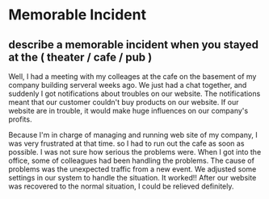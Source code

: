 # Memorable Incident

## describe a memorable incident when you stayed at the ( theater / cafe / pub )

Well, I had a meeting with my colleages at the cafe on the basement of my company building serveral weeks ago. We just had a chat together, and suddenly I got notifications about troubles on our website. The notifications meant that our customer couldn't buy products on our website. If our website are in trouble, it would make huge influences on our company's profits.

Because I'm in charge of managing and running web site of my company, I was very frustrated at that time. so I had to run out the cafe as soon as possible. I was not sure how serious the problems were. When I got into the office, some of colleagues had been handling the problems. The cause of problems was the unexpected traffic from a new event. We adjusted some settings in our system to handle the situation. It worked!! After our website was recovered to the normal situation, I could be relieved definitely. 

